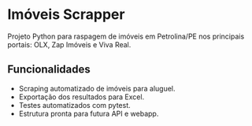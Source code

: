 # Imóveis Scrapper

Projeto Python para raspagem de imóveis em Petrolina/PE nos principais portais: OLX, Zap Imóveis e Viva Real.

## Funcionalidades

- Scraping automatizado de imóveis para aluguel.
- Exportação dos resultados para Excel.
- Testes automatizados com pytest.
- Estrutura pronta para futura API e webapp.
